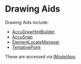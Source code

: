 # Drawing Aids

Drawing Aids include:

* [AccuDrawHintBuilder]($frontend)
* [AccuSnap]($frontend)
* [ElementLocateManager]($frontend)
* [TentativePoint]($frontend)

These are accessed via [IModelApp]($frontend).

